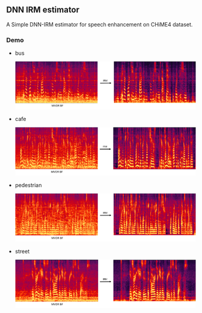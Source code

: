 ## DNN IRM estimator

A Simple DNN-IRM estimator for speech enhancement on CHiME4 dataset. 

### Demo

* bus

  ![bus demo](img/bus_demo.PNG)

* cafe

  ![caf demo](img/caf_demo.PNG)

* pedestrian

  ![ped deom](img/ped_demo.PNG)

* street

  ![str demo](img/str_demo.PNG)

